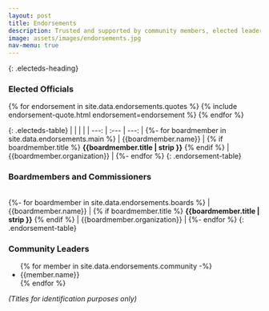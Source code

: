 ```yaml
---
layout: post
title: Endorsements
description: Trusted and supported by community members, elected leaders, and organizations
image: assets/images/endorsements.jpg
nav-menu: true
---  
```

{: .electeds-heading}
### Elected Officials

{% for endorsement in site.data.endorsements.quotes %}
    {% include endorsement-quote.html endorsement=endorsement %}
{% endfor %}

{: .electeds-table}
|      |      |      |
| ---: | :--- | ---: |
{%- for boardmember in site.data.endorsements.main %}
| {{boardmember.name}} | {% if boardmember.title %} **{{boardmember.title | strip }}** {% endif %} | {{boardmember.organization}} |
{%- endfor %}
{: .endorsement-table}

### Boardmembers and Commissioners

|      |      |      |
| ---: | :--- | ---: |
{%- for boardmember in site.data.endorsements.boards %}
| {{boardmember.name}} | {% if boardmember.title %} **{{boardmember.title | strip }}** {% endif %} | {{boardmember.organization}} |
{%- endfor %}
{: .endorsement-table}

### Community Leaders

<ul class="endorsement-cloud">
{% for member in site.data.endorsements.community -%}
<li> {{member.name}} </li>
{% endfor %}
</ul>


*(Titles for identification purposes only)*